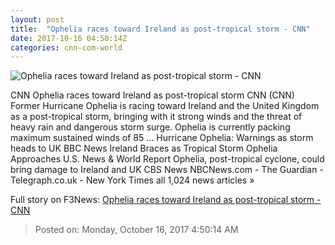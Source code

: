 ```yaml
---
layout: post
title:  "Ophelia races toward Ireland as post-tropical storm - CNN"
date: 2017-10-16 04:50:14Z
categories: cnn-com-world
---
```


![Ophelia races toward Ireland as post-tropical storm - CNN](http://cdn.cnn.com/cnnnext/dam/assets/171016154341-ophelia-9p-sun-utc-super-tease.jpg)

CNN Ophelia races toward Ireland as post-tropical storm CNN (CNN) Former Hurricane Ophelia is racing toward Ireland and the United Kingdom as a post-tropical storm, bringing with it strong winds and the threat of heavy rain and dangerous storm surge. Ophelia is currently packing maximum sustained winds of 85 ... Hurricane Ophelia: Warnings as storm heads to UK BBC News Ireland Braces as Tropical Storm Ophelia Approaches U.S. News & World Report Ophelia, post-tropical cyclone, could bring damage to Ireland and UK CBS News NBCNews.com - The Guardian - Telegraph.co.uk - New York Times all 1,024 news articles »


Full story on F3News: [Ophelia races toward Ireland as post-tropical storm - CNN](http://www.f3nws.com/n/fcYMFD)

> Posted on: Monday, October 16, 2017 4:50:14 AM
